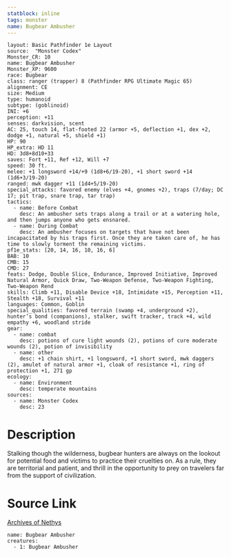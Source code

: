 ```yaml
---
statblock: inline
tags: monster
name: Bugbear Ambusher
---
```

```statblock
layout: Basic Pathfinder 1e Layout
source:  "Monster Codex"
Monster_CR: 10
name: Bugbear Ambusher
Monster_XP: 9600
race: Bugbear
class: ranger (trapper) 8 (Pathfinder RPG Ultimate Magic 65)
alignment: CE
size: Medium
type: humanoid
subtype: (goblinoid)
INI: +6
perception: +11
senses: darkvision, scent
AC: 25, touch 14, flat-footed 22 (armor +5, deflection +1, dex +2, dodge +1, natural +5, shield +1)
HP: 90
HP_extra: HD 11
HD: 3d8+8d10+33
saves: Fort +11, Ref +12, Will +7
speed: 30 ft.
melee: +1 longsword +14/+9 (1d8+6/19-20), +1 short sword +14 (1d6+3/19-20)
ranged: mwk dagger +11 (1d4+5/19-20)
special_attacks: favored enemy (elves +4, gnomes +2), traps (7/day; DC 17; pit trap, snare trap, tar trap)
tactics:
  - name: Before Combat
    desc: An ambusher sets traps along a trail or at a watering hole, and then jumps anyone who gets ensnared.
  - name: During Combat
    desc: An ambusher focuses on targets that have not been incapacitated by his traps first. Once they are taken care of, he has time to slowly torment the remaining victims.
pf1e_stats: [20, 14, 16, 10, 16, 6]
BAB: 10
CMB: 15
CMD: 27
feats: Dodge, Double Slice, Endurance, Improved Initiative, Improved Natural Armor, Quick Draw, Two-Weapon Defense, Two-Weapon Fighting, Two-Weapon Rend
skills: Climb +11, Disable Device +18, Intimidate +15, Perception +11, Stealth +18, Survival +11
languages: Common, Goblin
special_qualities: favored terrain (swamp +4, underground +2), hunter’s bond (companions), stalker, swift tracker, track +4, wild empathy +6, woodland stride
gear:
  - name: combat
    desc: potions of cure light wounds (2), potions of cure moderate wounds (2), potion of invisibility
  - name: other
    desc: +1 chain shirt, +1 longsword, +1 short sword, mwk daggers (2), amulet of natural armor +1, cloak of resistance +1, ring of protection +1, 271 gp
ecology:
  - name: Environment
    desc: temperate mountains
sources:
  - name: Monster Codex
    desc: 23
```
# Description
Stalking though the wilderness, bugbear hunters are always on the lookout for potential food and victims to practice their cruelties on. As a rule, they are territorial and patient, and thrill in the opportunity to prey on travelers far from the support of civilization.
# Source Link
[Archives of Nethys](https://aonprd.com/MonsterDisplay.aspx?ItemName=Bugbear%20Ambusher)
```encounter-table
name: Bugbear Ambusher
creatures:
  - 1: Bugbear Ambusher
```
